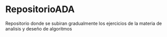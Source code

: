 # RepositorioADA
 Repositorio donde se subiran gradualmente los ejercicios de la materia de analisis y deseño de algoritmos
